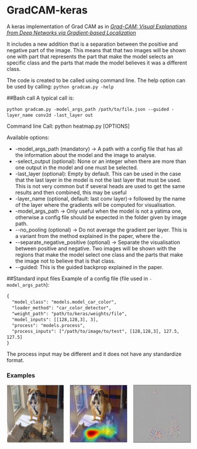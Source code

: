 # GradCAM-keras
A keras implementation of Grad CAM as in <a href=https://arxiv.org/pdf/1610.02391.pdf><i> Grad-CAM: Visual Explanations from Deep Networks
via Gradient-based Localization </i></a>

It includes a new addition that is a separation between the positive and negative part of the image. This means that that two images will be shown one with part that represents the part that make the model selects an specific class and the parts that made the model believes it was a different class. 

The code is created to be called using command line. The help option can be used by calling:
`python gradcam.py -help`

##Bash call
A typical call is:
```
python gradcam.py -model_args_path /path/to/file.json --guided -layer_name conv2d -last_layer out
```

Command line
Call: python heatmap.py [OPTIONS]

Available options:

- -model_args_path (mandatory) -> A path with a config file that has all the information about the model and the image to analyse.
- -select_output (optional): None or an integer when there are more than one output in the model and one must be selected.
- -last_layer (optional): Empty by default. This can be used in the case that the last layer in the model is not the last layer that must be used.
                        This is not very common but if several heads are used to get the same results and then combined, this may be useful
- -layer_name (optional, default: last conv layer)-> followed by the name of the layer where the gradients will be computed for visualisation.
- -model_args_path -> Only useful when the model is not a yatima one, otherwise a config file should be expected in the folder given by image path.
- --no_pooling (optional) -> Do not average the gradient per layer. This is a variant from the method explained in the paper, where the .
- --separate_negative_positive (optional) -> Separate the visualisation between positive and negative. Two images will be shown with the regions that make the model select one class and the parts that make the image not to believe that is that class.
- --guided: This is the guided backprop explained in the paper.


##Standard input files
Example of a config file (file used in `-model_args_path`):
```
{
  "model_class": "models.model_car_color",
  "loader_method": "car_color_detector",
  "weight_path": "path/to/keras/weights/file",
  "model_inputs": [[128,128,3], 3],
  "process": "models.process",
  "process_inputs": ["/path/to/image/to/test", [128,128,3], 127.5, 127.5]
}
```

The process input may be different and it does not have any standardize format.

### Examples
![](cat.bmp)